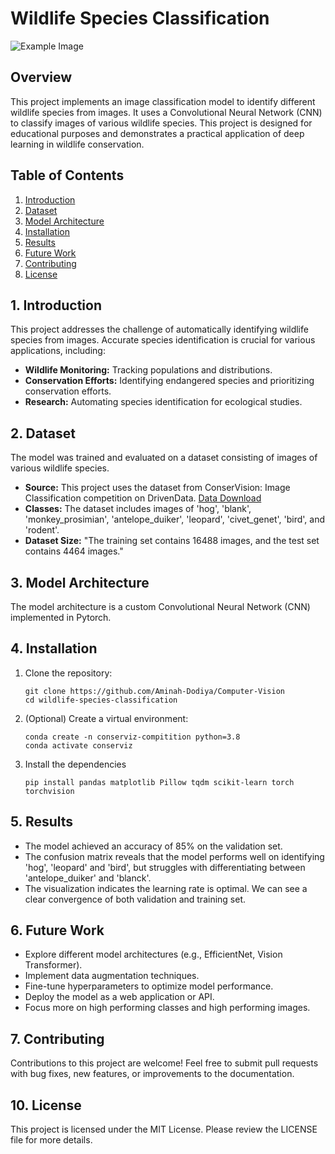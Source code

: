 # Wildlife Species Classification
![Example Image](https://www.earthtouchnews.com/media/1952590/collage-rainforest-camera-trap_2020-06-01.jpg?width=710&height=10000&mode=max&upscale=false)

## Overview

This project implements an image classification model to identify different wildlife species from images. It uses a Convolutional Neural Network (CNN) to classify images of various wildlife species. This project is designed for educational purposes and demonstrates a practical application of deep learning in wildlife conservation.

## Table of Contents

1.  [Introduction](#introduction)
2.  [Dataset](#dataset)
3.  [Model Architecture](#model-architecture)
4.  [Installation](#installation)
5.  [Results](#results)
6.  [Future Work](#future-work)
7.  [Contributing](#contributing)
8.  [License](#license)

## 1. Introduction

This project addresses the challenge of automatically identifying wildlife species from images. Accurate species identification is crucial for various applications, including:

*   **Wildlife Monitoring:** Tracking populations and distributions.
*   **Conservation Efforts:** Identifying endangered species and prioritizing conservation efforts.
*   **Research:** Automating species identification for ecological studies.

## 2. Dataset

The model was trained and evaluated on a dataset consisting of images of various wildlife species.

*   **Source:** This project uses the dataset from ConserVision: Image Classification competition on DrivenData. [Data Download](https://www.drivendata.org/competitions/87/competition-image-classification-wildlife-conservation/data/)
*   **Classes:** The dataset includes images of 'hog', 'blank', 'monkey_prosimian', 'antelope_duiker', 'leopard', 'civet_genet', 'bird', and 'rodent'.
*   **Dataset Size:** "The training set contains 16488 images, and the test set contains 4464 images."

## 3. Model Architecture

The model architecture is a custom Convolutional Neural Network (CNN) implemented in Pytorch.

## 4. Installation

1.  Clone the repository:

    ```
    git clone https://github.com/Aminah-Dodiya/Computer-Vision
    cd wildlife-species-classification
    ```

2.  (Optional) Create a virtual environment:

    ```
    conda create -n conserviz-compitition python=3.8
    conda activate conserviz
    ```

3.  Install the dependencies 

    ```
    pip install pandas matplotlib Pillow tqdm scikit-learn torch torchvision
    ``` 

## 5. Results

*   The model achieved an accuracy of 85% on the validation set.
*   The confusion matrix reveals that the model performs well on identifying 'hog', 'leopard' and 'bird', but struggles with differentiating between 'antelope_duiker' and 'blanck'.
*   The visualization indicates the learning rate is optimal. We can see a clear convergence of both validation and training set.

## 6. Future Work

*   Explore different model architectures (e.g., EfficientNet, Vision Transformer).
*   Implement data augmentation techniques.
*   Fine-tune hyperparameters to optimize model performance.
*   Deploy the model as a web application or API.
*   Focus more on high performing classes and high performing images.

## 7. Contributing

Contributions to this project are welcome! Feel free to submit pull requests with bug fixes, new features, or improvements to the documentation.

## 10. License

This project is licensed under the MIT License. Please review the LICENSE file for more details.
